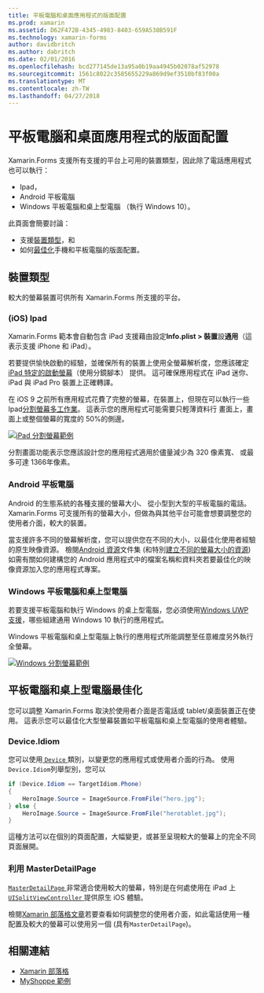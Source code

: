 ```yaml
---
title: 平板電腦和桌面應用程式的版面配置
ms.prod: xamarin
ms.assetid: D62F472B-4345-4983-8403-659A538B591F
ms.technology: xamarin-forms
author: davidbritch
ms.author: dabritch
ms.date: 02/01/2016
ms.openlocfilehash: bcd277145de13a95a0b19aa4945b02078af52978
ms.sourcegitcommit: 1561c8022c3585655229a869d9ef3510bf83f00a
ms.translationtype: MT
ms.contentlocale: zh-TW
ms.lasthandoff: 04/27/2018
---
```

# <a name="layout-for-tablet-and-desktop-apps"></a>平板電腦和桌面應用程式的版面配置

Xamarin.Forms 支援所有支援的平台上可用的裝置類型，因此除了電話應用程式也可以執行：

* Ipad，
* Android 平板電腦
* Windows 平板電腦和桌上型電腦 （執行 Windows 10）。

此頁面會簡要討論：

* 支援[裝置類型](#Device_Types)，和
* 如何[最佳化](#optimize)手機和平板電腦的版面配置。

<a name="Device_Types" />

## <a name="device-types"></a>裝置類型

較大的螢幕裝置可供所有 Xamarin.Forms 所支援的平台。

### <a name="ipads-ios"></a>(iOS) Ipad

Xamarin.Forms 範本會自動包含 iPad 支援藉由設定**Info.plist > 裝置**設**通用**（這表示支援 iPhone 和 iPad）。

若要提供愉快啟動的經驗，並確保所有的裝置上使用全螢幕解析度，您應該確定[iPad 特定的啟動螢幕](~/ios/app-fundamentals/images-icons/launch-screens.md)（使用分鏡腳本） 提供。 這可確保應用程式在 iPad 迷你、 iPad 與 iPad Pro 裝置上正確轉譯。

在 iOS 9 之前所有應用程式花費了完整的螢幕，在裝置上，但現在可以執行一些 Ipad[分割螢幕多工作業](~/ios/platform/multitasking.md)。
這表示您的應用程式可能需要只輕薄資料行 畫面上，畫面上或整個螢幕的寬度的 50%的側邊。

[![](tablet-images/ipad-sml.png "iPad 分割螢幕範例")](tablet-images/ipad.png#lightbox "iPad 分割畫面範例")

分割畫面功能表示您應該設計您的應用程式適用於儘量減少為 320 像素寬、 或最多可達 1366年像素。

### <a name="android-tablets"></a>Android 平板電腦

Android 的生態系統的各種支援的螢幕大小、 從小型到大型的平板電腦的電話。 Xamarin.Forms 可支援所有的螢幕大小，但做為與其他平台可能會想要調整您的使用者介面，較大的裝置。

當支援許多不同的螢幕解析度，您可以提供您在不同的大小，以最佳化使用者經驗的原生映像資源。
檢閱[Android 資源](~/android/app-fundamentals/resources-in-android/index.md)文件集 (和特別[建立不同的螢幕大小的資源](~/android/app-fundamentals/resources-in-android/resources-for-varying-screens.md)) 如需有關如何建構您的 Android 應用程式中的檔案名稱和資料夾若要最佳化的映像資源加入您的應用程式專案。

### <a name="windows-tablets-and-desktops"></a>Windows 平板電腦和桌上型電腦

若要支援平板電腦和執行 Windows 的桌上型電腦，您必須使用[Windows UWP 支援](~/xamarin-forms/platform/windows/installation/index.md)，哪些組建通用 Windows 10 執行的應用程式。

Windows 平板電腦和桌上型電腦上執行的應用程式所能調整至任意維度另外執行全螢幕。

[![](tablet-images/splitscreen-sml.png "Windows 分割螢幕範例")](tablet-images/splitscreen.png#lightbox "Windows 分割畫面範例")


<a name="optimize" />

## <a name="optimizing-for-tablet-and-desktop"></a>平板電腦和桌上型電腦最佳化

您可以調整 Xamarin.Forms 取決於使用者介面是否電話或 tablet/桌面裝置正在使用。 這表示您可以最佳化大型螢幕裝置如平板電腦和桌上型電腦的使用者體驗。


### <a name="deviceidiom"></a>Device.Idiom

您可以使用[ `Device` ](~/xamarin-forms/platform/device.md)類別，以變更您的應用程式或使用者介面的行為。 使用`Device.Idiom`列舉型別，您可以

```csharp
if (Device.Idiom == TargetIdiom.Phone)
{
    HeroImage.Source = ImageSource.FromFile("hero.jpg");
} else {
    HeroImage.Source = ImageSource.FromFile("herotablet.jpg");
}
```

這種方法可以在個別的頁面配置，大幅變更，或甚至呈現較大的螢幕上的完全不同頁面展開。

### <a name="leveraging-masterdetailpage"></a>利用 MasterDetailPage

[ `MasterDetailPage` ](https://developer.xamarin.com/api/type/Xamarin.Forms.MasterDetailPage/)非常適合使用較大的螢幕，特別是在何處使用在 iPad 上[ `UISplitViewController` ](https://developer.xamarin.com/api/type/UIKit.UISplitViewController/)提供原生 iOS 體驗。

檢閱[Xamarin 部落格文章](https://blog.xamarin.com/bringing-xamarin-forms-apps-to-tablets/)若要查看如何調整您的使用者介面，如此電話使用一種配置及較大的螢幕可以使用另一個 (具有`MasterDetailPage`)。



## <a name="related-links"></a>相關連結

- [Xamarin 部落格](https://blog.xamarin.com/bringing-xamarin-forms-apps-to-tablets/)
- [MyShoppe 範例](https://github.com/jamesmontemagno/myshoppe)
